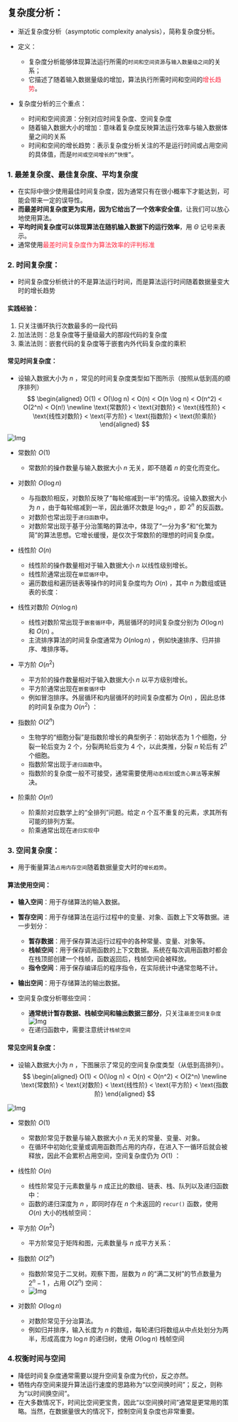 ## 复杂度分析：
* 渐近复杂度分析（asymptotic complexity analysis），简称复杂度分析。
* 定义：
    * 复杂度分析能够体现算法运行所需的`时间和空间资源`与`输入数量级之间`的关系；
    * 它描述了随着输入数据量级的增加，算法执行所需时间和空间的<span style="color: rgb(255, 41, 65);">增长趋势</span>。
    
* 复杂度分析的三个重点：
    - 时间和空间资源：分别对应时间复杂度、空间复杂度
    - 随着输入数据大小的增加：意味着复杂度反映算法运行效率与输入数据体量之间的关系
    - 时间和空间的增长趋势：表示复杂度分析关注的不是运行时间或占用空间的具体值，而是`时间或空间增长的“快慢”`。


### 1. 最差复杂度、最佳复杂度、平均复杂度
* 在实际中很少使用最佳时间复杂度，因为通常只有在很小概率下才能达到，可能会带来一定的误导性。
* **而最差时间复杂度更为实用，因为它给出了一个效率安全值**，让我们可以放心地使用算法。
* **平均时间复杂度可以体现算法在随机输入数据下的运行效率**，用 $\Theta$ 记号来表示。
* 通常使用<span style="color: rgb(255, 41, 65);">最差时间复杂度作为算法效率的评判标准</span>


### 2. 时间复杂度：
* 时间复杂度分析统计的不是算法运行时间，而是算法运行时间随着数据量变大时的增长趋势

#### 实践经验：
1. 只关注循环执行次数最多的一段代码
2. 加法法则：总复杂度等于量级最大的那段代码的复杂度
3. 乘法法则：嵌套代码的复杂度等于嵌套内外代码复杂度的乘积

#### 常见时间复杂度：
* 设输入数据大小为 $n$ ，常见的时间复杂度类型如下图所示（按照从低到高的顺序排列）
$$
\begin{aligned}
O(1) < O(\log n) < O(n) < O(n \log n) < O(n^2) < O(2^n) < O(n!) \newline
\text{常数阶} < \text{对数阶} < \text{线性阶} < \text{线性对数阶} < \text{平方阶} < \text{指数阶} < \text{阶乘阶}
\end{aligned}
$$

![Img](https://raw.staticdn.net/Navyum/imgbed/pic/IMG/9365a803707a30dd80d43e096bc7ab00.png)
* 常数阶 $O(1)$
    * 常数阶的操作数量与输入数据大小 $n$ 无关，即不随着 $n$ 的变化而变化。

* 对数阶 $O(\log n)$
    * 与指数阶相反，对数阶反映了“每轮缩减到一半”的情况。设输入数据大小为 $n$ ，由于每轮缩减到一半，因此循环次数是 $\log_2 n$ ，即 $2^n$ 的反函数。
    * 对数阶也常出现于`递归函数`中。
    * 对数阶常出现于基于分治策略的算法中，体现了“一分为多”和“化繁为简”的算法思想。它增长缓慢，是仅次于常数阶的理想的时间复杂度。

* 线性阶 $O(n)$
    * 线性阶的操作数量相对于输入数据大小 $n$ 以线性级别增长。
    * 线性阶通常出现在`单层循环`中。
    * 遍历数组和遍历链表等操作的时间复杂度均为 $O(n)$ ，其中 $n$ 为数组或链表的长度：

* 线性对数阶 $O(n \log n)$
    * 线性对数阶常出现于`嵌套循环`中，两层循环的时间复杂度分别为 $O(\log n)$ 和 $O(n)$ 。
    * 主流排序算法的时间复杂度通常为 $O(n \log n)$ ，例如快速排序、归并排序、堆排序等。

* 平方阶 $O(n^2)$
    * 平方阶的操作数量相对于输入数据大小 $n$ 以平方级别增长。
    * 平方阶通常出现在`嵌套循环`中
    * 例如冒泡排序。外层循环和内层循环的时间复杂度都为 $O(n)$ ，因此总体的时间复杂度为 $O(n^2)$ ：

* 指数阶 $O(2^n)$
    * 生物学的“细胞分裂”是指数阶增长的典型例子：初始状态为 $1$ 个细胞，分裂一轮后变为 $2$ 个，分裂两轮后变为 $4$ 个，以此类推，分裂 $n$ 轮后有 $2^n$ 个细胞。
    * 指数阶常出现于`递归函数`中。
    * 指数阶的复杂度一般不可接受，通常需要使用`动态规划`或`贪心算法`等来解决。

* 阶乘阶 $O(n!)$
    * 阶乘阶对应数学上的“全排列”问题。给定 $n$ 个互不重复的元素，求其所有可能的排列方案。
    * 阶乘通常出现在`递归实现`中




### 3. 空间复杂度：
* 用于衡量算法`占用内存空间`随着数据量变大时的`增长趋势`。

#### 算法使用空间：
- **输入空间**：用于存储算法的输入数据。
- **暂存空间**：用于存储算法在运行过程中的变量、对象、函数上下文等数据。进一步划分：
    - **暂存数据**：用于保存算法运行过程中的各种常量、变量、对象等。
    - **栈帧空间**：用于保存调用函数的上下文数据。系统在每次调用函数时都会在栈顶部创建一个栈帧，函数返回后，栈帧空间会被释放。
    - **指令空间**：用于保存编译后的程序指令，在实际统计中通常忽略不计。
- **输出空间**：用于存储算法的输出数据。

- 空间复杂度分析哪些空间：
    - **通常统计暂存数据、栈帧空间和输出数据三部分**，只关注`最差空间复杂度`
    ![Img](https://raw.staticdn.net/Navyum/imgbed/pic/IMG/dda290982d71cc7c82ab778149aea81e.png)
    - 在递归函数中，需要注意统计`栈帧空间`

#### 常见空间复杂度：
* 设输入数据大小为 $n$ ，下图展示了常见的空间复杂度类型（从低到高排列）。
$$
\begin{aligned}
O(1) < O(\log n) < O(n) < O(n^2) < O(2^n) \newline
\text{常数阶} < \text{对数阶} < \text{线性阶} < \text{平方阶} < \text{指数阶}
\end{aligned}
$$

![Img](https://raw.staticdn.net/Navyum/imgbed/pic/IMG/bad71d1284a5ebad530c059254b1a319.png)

* 常数阶 $O(1)$
    * 常数阶常见于数量与输入数据大小 $n$ 无关的常量、变量、对象。
    * 在循环中初始化变量或调用函数而占用的内存，在进入下一循环后就会被释放，因此不会累积占用空间，空间复杂度仍为 $O(1)$ ：

* 线性阶 $O(n)$
    * 线性阶常见于元素数量与 $n$ 成正比的数组、链表、栈、队列以及递归函数中：
    * 函数的递归深度为 $n$ ，即同时存在 $n$ 个未返回的 `recur()` 函数，使用 $O(n)$ 大小的栈帧空间：

* 平方阶 $O(n^2)$
    * 平方阶常见于矩阵和图，元素数量与 $n$ 成平方关系：

* 指数阶 $O(2^n)$
    * 指数阶常见于二叉树。观察下图，层数为 $n$ 的“满二叉树”的节点数量为 $2^n - 1$ ，占用 $O(2^n)$ 空间：
    * ![Img](https://raw.staticdn.net/Navyum/imgbed/pic/IMG/b6a6c91ba546b228308f0cafa47e44a0.png)

* 对数阶 $O(\log n)$
    * 对数阶常见于分治算法。
    * 例如归并排序，输入长度为 $n$ 的数组，每轮递归将数组从中点处划分为两半，形成高度为 $\log n$ 的递归树，使用 $O(\log n)$ 栈帧空间


### 4.权衡时间与空间
* 降低时间复杂度通常需要以提升空间复杂度为代价，反之亦然。
* 牺牲内存空间来提升算法运行速度的思路称为“以空间换时间”；反之，则称为“以时间换空间”。
* 在大多数情况下，时间比空间更宝贵，因此“以空间换时间”通常是更常用的策略。当然，在数据量很大的情况下，控制空间复杂度也非常重要。